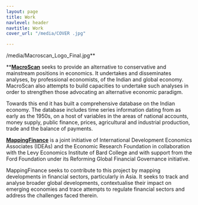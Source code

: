 ```yaml
---
layout: page
title: Work
navlevel: header
navtitle: Work
cover_url: "/media/COVER .jpg"

---
```

/media/Macroscan_Logo_Final.jpg**  
  
**[**MacroScan**](http://www.macroscan.org/) seeks to provide an alternative to conservative and mainstream positions in economics. It undertakes and disseminates analyses, by professional economists, of the Indian and global economy. MacroScan also attempts to build capacities to undertake such analyses in order to strengthen those advocating an alternative economic paradigm.

Towards this end it has built a comprehensive database on the Indian economy. The database includes time series information dating from as early as the 1950s, on a host of variables in the areas of national accounts, money supply, public finance, prices, agricultural and industrial production, trade and the balance of payments.

[**MappingFinance**](http://www.mappingfinance.org/) is a joint initiative of International Development Economics Associates (IDEAs) and the Economic Research Foundation in collaboration with the Levy Economics Institute of Bard College and with support from the Ford Foundation under its Reforming Global Financial Governance initiative.

MappingFinance seeks to contribute to this project by mapping developments in financial sectors, particularly in Asia. It seeks to track and analyse broader global developments, contextualise their impact on emerging economies and trace attempts to regulate financial sectors and address the challenges faced therein.